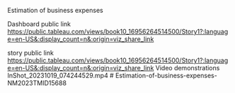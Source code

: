 Estimation of business expenses


Dashboard public link https://public.tableau.com/views/book10_16956264514500/Story1?:language=en-US&:display_count=n&:origin=viz_share_link

story public link https://public.tableau.com/views/book10_16956264514500/Story1?:language=en-US&:display_count=n&:origin=viz_share_link
Video demonstrations  InShot_20231019_074244529.mp4 # Estimation-of-business-expenses-NM2023TMID15688
